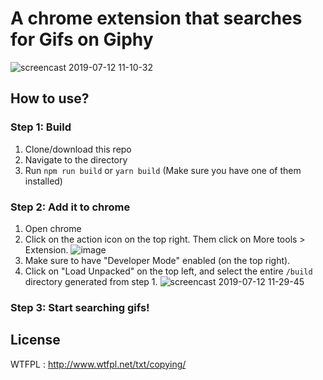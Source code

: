 # A chrome extension that searches for Gifs on Giphy

![screencast 2019-07-12 11-10-32](https://user-images.githubusercontent.com/17147805/61150076-63080e00-a497-11e9-864e-63afa99b2588.gif)


## How to use?

### Step 1: Build
  1. Clone/download this repo
  2. Navigate to the directory
  3. Run `npm run build` or `yarn build` (Make sure you have one of them installed)

### Step 2: Add it to chrome
  1. Open chrome
  2. Click on the action icon on the top right. Them click on More tools > Extension.
    ![image](https://user-images.githubusercontent.com/17147805/61150040-52579800-a497-11e9-8555-516191c44b6c.png)
  3. Make sure to have "Developer Mode" enabled (on the top right).
  4. Click on "Load Unpacked" on the top left, and select the entire `/build` directory generated from step 1.
    ![screencast 2019-07-12 11-29-45](https://user-images.githubusercontent.com/17147805/61150502-6fd93180-a498-11e9-9984-b179e6b749c7.gif)
### Step 3: Start searching gifs!

## License
WTFPL : http://www.wtfpl.net/txt/copying/
